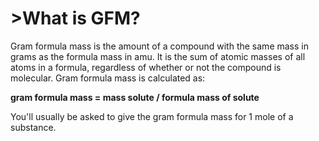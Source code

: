 <h1>>What is GFM?</h1>
<p>Gram formula mass is the amount of a compound with the same mass in grams as the formula mass in amu. It is the sum of atomic masses of all atoms in a formula, regardless of whether or not the compound is molecular. Gram formula mass is calculated as:

<b>gram formula mass = mass solute / formula mass of solute</b>

You'll usually be asked to give the gram formula mass for 1 mole of a substance.</p>